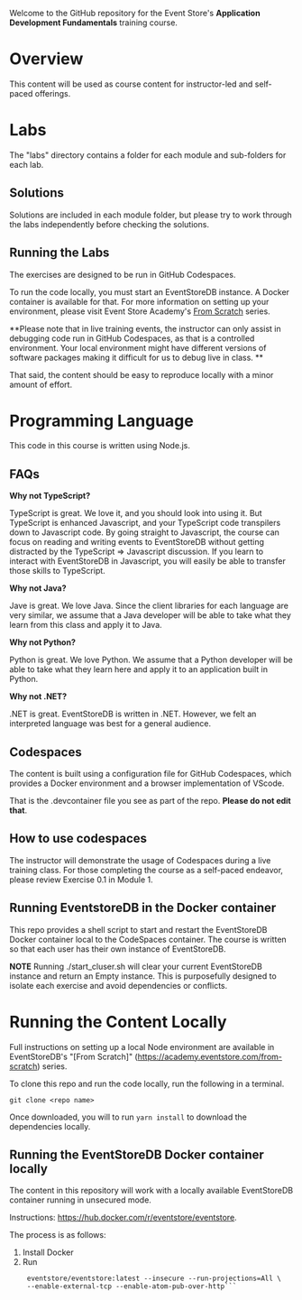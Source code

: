 Welcome to the GitHub repository for the Event Store's **Application Development Fundamentals** training course.  
# Overview

This content will be used as course content for instructor-led and self-paced offerings.   

# Labs

The "labs" directory contains a folder for each module and sub-folders for each lab. 

## Solutions
Solutions are included in each module folder, but please try to work through the labs independently before checking the solutions.

## Running the Labs

The exercises are designed to be run in GitHub Codespaces. 

To run the code locally, you must start an EventStoreDB instance.  A Docker container is available for that. For more information on setting up your environment, please visit Event Store Academy's [From Scratch](https://academy.eventstore.com/from-scratch) series.  

**Please note that in live training events, the instructor can only assist in debugging code run in GitHub Codespaces, as that is a controlled environment. Your local environment might have different versions of software packages making it difficult for us to debug live in class. **

That said, the content should be easy to reproduce locally with a minor amount of effort.

# Programming Language

This code in this course is written using Node.js.

## FAQs

**Why not TypeScript?**

TypeScript is great.  We love it, and you should look into using it. But TypeScript is enhanced Javascript, and your TypeScript code transpilers down to Javascript code. By going straight to Javascript, the course can focus on reading and writing events to EventStoreDB without getting distracted by the TypeScript => Javascript discussion. If you learn to interact with EventStoreDB in Javascript, you will easily be able to transfer those skills to TypeScript.

**Why not Java?** 

Jave is great.  We love Java. Since the client libraries for each language are very similar, we assume that a Java developer will be able to take what they learn from this class and apply it to Java. 

**Why not Python?**

Python is great.  We love Python. We assume that a Python developer will be able to take what they learn here and apply it to an application built in Python. 

**Why not .NET?** 

.NET is great. EventStoreDB is written in .NET. However, we felt an interpreted language was best for a general audience. 

## Codespaces

The content is built using a configuration file for GitHub Codespaces, which provides a Docker environment and a browser implementation of VScode.

That is the .devcontainer file you see as part of the repo. **Please do not edit that**. 

## How to use codespaces

The instructor will demonstrate the usage of Codespaces during a live training class.  For those completing the course as a self-paced endeavor, please review Exercise 0.1 in Module 1.  

## Running EventstoreDB in the Docker container

This repo provides a shell script to start and restart the EventStoreDB Docker container local to the CodeSpaces container.  The course is written so that each user has their own instance of EventStoreDB.

**NOTE** Running ./start_cluser.sh will clear your current EventStoreDB instance and return an Empty instance. This is purposefully designed to isolate each exercise and avoid dependencies or conflicts. 

# Running the Content Locally

Full instructions on setting up a local Node environment are available in EventStoreDB's "[From Scratch]" (https://academy.eventstore.com/from-scratch)  series. 

To clone this repo and run the code locally, run the following in a terminal. 

```
git clone <repo name>
```

Once downloaded, you will to run ``` yarn install ``` to download the dependencies locally.

## Running the EventStoreDB Docker container locally

The content in this repository will work with a locally available EventStoreDB container running in unsecured mode.

Instructions: https://hub.docker.com/r/eventstore/eventstore.

The process is as follows:
1. Install Docker
2. Run
   ```docker run --name esdb-node -it -p 2113:2113 -p 1113:1113 \
    eventstore/eventstore:latest --insecure --run-projections=All \
    --enable-external-tcp --enable-atom-pub-over-http```

   

